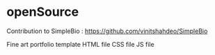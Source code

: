 # openSource

Contribution to SimpleBio : https://github.com/vinitshahdeo/SimpleBio

Fine art portfolio template
  HTML file
  CSS file 
  JS file
